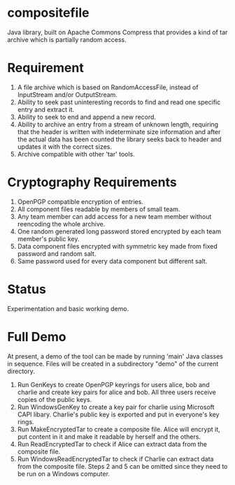 # compositefile
Java library, built on Apache Commons Compress that provides a kind of tar archive which is partially random access.
# Requirement
1. A file archive which is based on RandomAccessFile, instead of InputStream and/or OutputStream.
2. Ability to seek past uninteresting records to find and read one specific entry and extract it.
3. Ability to seek to end and append a new record.
4. Ability to archive an entry from a stream of unknown length, requiring that the header is written with indeterminate size information and after the actual data has been counted the library seeks back to header and updates it with the correct sizes.
5. Archive compatible with other 'tar' tools.
# Cryptography Requirements
1. OpenPGP compatible encryption of entries.
2. All component files readable by members of small team.
3. Any team member can add access for a new team member without reencoding the whole archive.
4. One random generated long password stored encrypted by each team member's public key.
5. Data component files encrypted with symmetric key made from fixed password and random salt.
6. Same password used for every data component but different salt.
# Status
Experimentation and basic working demo.
# Full Demo
At present, a demo of the tool can be made by running 'main' Java classes in sequence.  Files will be created in a subdirectory "demo" of the current directory.
1. Run GenKeys to create OpenPGP keyrings for users alice, bob and charlie and create key pairs for alice and bob. All three users receive copies of the public keys.
2. Run WindowsGenKey to create a key pair for charlie using Microsoft CAPI libary. Charlie's public key is exported and put in everyone's key rings.
3. Run MakeEncryptedTar to create a composite file. Alice will encrypt it, put content in it and make it readable by herself and the others.
4. Run ReadEncryptedTar to check if Alice can extract data from the composite file.
5. Run WindowsReadEncryptedTar to check if Charlie can extract data from the composite file.
Steps 2 and 5 can be omitted since they need to be run on a Windows computer.

